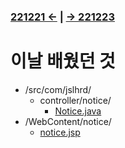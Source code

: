 ﻿#
### [221221 ←](/../221205-230127_JSP/22-12/221221/) | [→ 221223](/../221205-230127_JSP/22-12/221223/)

# 이날 배웠던 것

- /src/com/jslhrd/
    - controller/notice/
        - [Notice.java](/../221205-230127_JSP/22-12/221221/jslhrdServlet/src/com/jslhrd/controller/notice/Notice.java)
- /WebContent/notice/
    - [notice.jsp](/../221205-230127_JSP/22-12/221221/jslhrdServlet/WebContent/notice/notice.jsp)
